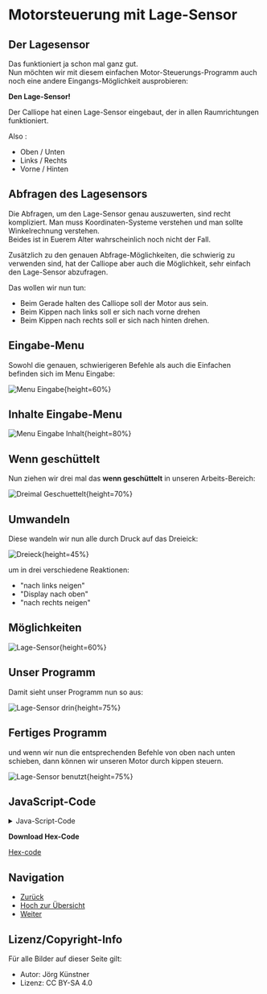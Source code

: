# Motorsteuerung mit Lage-Sensor

## Der Lagesensor

Das funktioniert ja schon mal ganz gut.  
Nun möchten wir mit diesem einfachen Motor-Steuerungs-Programm auch noch eine andere Eingangs-Möglichkeit ausprobieren:

__Den Lage-Sensor!__


Der Calliope hat einen Lage-Sensor eingebaut, der in allen Raumrichtungen funktioniert.  

Also :

* Oben / Unten
* Links / Rechts
* Vorne / Hinten

## Abfragen des Lagesensors

Die Abfragen, um den Lage-Sensor genau auszuwerten, sind recht kompliziert.
Man muss Koordinaten-Systeme verstehen und man sollte Winkelrechnung verstehen.  
Beides ist in Euerem Alter wahrscheinlich noch nicht der Fall.

Zusätzlich zu den genauen Abfrage-Möglichkeiten, die schwierig zu verwenden sind, hat der Calliope aber auch die Möglichkeit, sehr einfach den Lage-Sensor abzufragen.

Das wollen wir nun tun:

* Beim Gerade halten des Calliope soll der Motor aus sein.
* Beim Kippen nach links soll er sich nach vorne drehen
* Beim Kippen nach rechts soll er sich nach hinten drehen.

## Eingabe-Menu

Sowohl die genauen, schwierigeren Befehle als auch die Einfachen befinden sich im Menu Eingabe:

![ Menu Eingabe ](./pics/01_MenuEingabe.png){height=60%}


## Inhalte Eingabe-Menu
![ Menu Eingabe Inhalt ](./pics/02_EingabeMenu.png){height=80%}


## Wenn geschüttelt 
Nun ziehen wir drei mal das __wenn geschüttelt__ in unseren Arbeits-Bereich:


![ Dreimal Geschuettelt ](./pics/03_DreimalGeschuettelt.png){height=70%}


## Umwandeln 

Diese wandeln wir nun alle durch Druck auf das Dreieick:

![ Dreieck ](./pics/04_Dreieck.png){height=45%}

um in drei verschiedene Reaktionen:

* "nach links neigen"
* "Display nach oben"
* "nach rechts neigen"

## Möglichkeiten 
![ Lage-Sensor ](./pics/05_LageSensorAuswahl.png){height=60%}

## Unser Programm 

Damit sieht unser Programm nun so aus:

![ Lage-Sensor drin ](./pics/06_Lagesensoren.png){height=75%}

## Fertiges Programm

und wenn wir nun die entsprechenden Befehle von oben nach unten schieben, dann können wir unseren Motor durch kippen steuern.

![ Lage-Sensor benutzt ](./pics/07_Lagesensoren_in_Nutzung.png){height=75%}


## JavaScript-Code

<details>
 <summary>Java-Script-Code</summary>

```js
input.onGesture(Gesture.TiltLeft, () => {
    motors.motorPower(100)
})
input.onGesture(Gesture.TiltRight, () => {
    motors.motorPower(-100)
})
input.onGesture(Gesture.ScreenUp, () => {
    motors.motorPower(0)
})

```
</details>

__Download Hex-Code__

[Hex-code](code/mini-DC_Motor_LageSensoren.hex)



## Navigation


* [Zurück](../08_02_DC_Motoren/index.html)  
* [Hoch zur Übersicht](../index.html)  
* [Weiter](../08_04_ExternerLautsprecher/index.html)  



## Lizenz/Copyright-Info
Für alle Bilder auf dieser Seite gilt:

*  Autor: Jörg Künstner
* Lizenz: CC BY-SA 4.0

 
